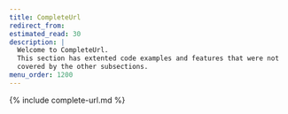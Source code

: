 ```yaml
---
title: CompleteUrl
redirect_from:
estimated_read: 30
description: |
  Welcome to CompleteUrl.
  This section has extented code examples and features that were not
  covered by the other subsections.
menu_order: 1200
---
```



{% include complete-url.md %}